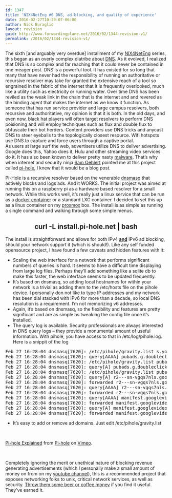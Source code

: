 ```yaml
---
id: 1347
title: 'NIX4NetEng #6 DNS, ad-blocking, and quality of experience'
date: 2016-02-27T10:39:07-06:00
author: Nick Buraglio
layout: revision
guid: http://www.forwardingplane.net/2016/02/1344-revision-v1/
permalink: /2016/02/1344-revision-v1/
---
```

The sixth [and arguably very overdue] installment of my <a href="https://www.forwardingplane.net/?s=nix4neteng" target="_blank">NIX4NetEng</a> series, this began as an overly complex diatribe about <a href="https://en.wikipedia.org/wiki/Domain_Name_System" target="_blank">DNS</a>. As it evolved, I realized that DNS is so complex and far reaching that it could never be contained in one meager post. DNS is a powerful tool. It has existed for so long that many that have never had the responsibility of running an authoritative or recursive resolver may take for granted the extensive reach of a tool so engrained in the fabric of the internet that it is frequently overlooked, much like a utility such as electricity or running water. Over time DNS has been reviled as the weak link in the chain that is the internet and and revered as the binding agent that makes the internet as we know it function. As someone that has run service provider and large campus resolvers, both recursive and authoritative, my opinion is that it is both. In the old days, and even now, black hat players will often target resolvers to perform DNS poisioning and will employ techniques such as flux and double flux to obfuscate their bot herders. Content providers use DNS tricks and anycast DNS to steer eyeballs to the topologically closest resource. Wifi hotspots use DNS to capture and force users through a captive portal.  
As users at large surf the web, advertisers utilize DNS to deliver advertising. Google does this, Yahoo does it, Hulu and other streaming video services do it. It has also been known to deliver pretty nasty <a href="https://en.wikipedia.org/wiki/Malvertising" target="_blank">malware</a>. That&#8217;s why when internet and security ninja <a href="http://blog.samoehlert.com/" target="_blank">Sam Oehlert</a> pointed me at this project called <a href="https://pi-hole.net/" target="_blank">pi-hole</a>, I knew that it would be a blog post.

Pi-Hole is a recursive resolver based on the venerable <a href="http://www.thekelleys.org.uk/dnsmasq/doc.html" target="_blank">dnsmasq</a> that actively blocks and logs ads. And it WORKS. The initial project was aimed at running this on a raspberry pi as a hardware based resolver for a small network. While this works well, it&#8217;s really just a linux service that can be run as a <a href="https://hub.docker.com/r/diginc/pi-hole/" target="_blank">docker container</a> or a standard LXC container. I decided to set this up as a linux container on my <a href="https://www.proxmox.com/en/" target="_blank">proxmox</a> box. The install is as simple as running a single command and walking through some simple menus.

<h2 class="intro-text" style="text-align: center;">
  curl -L install.pi-hole.net | bash
</h2>

The install is straightforward and allows for both IPv4 <span style="text-decoration: underline;"><strong>and</strong></span> IPv6 ad blocking, should your network support it (which is should!). Like any self funded opensource project, I have found a few caveats and hidden features with it:

  * Scaling the web interface for a network that performs significant numbers of queries is hard. It seems to have a difficult time displaying from large log files. Perhaps they&#8217;ll add something like a sqlite db to make this faster, the web interface seems to be updated frequently.
  * It&#8217;s based on dnsmasq, so adding local hostnames for within your network is a trivial as adding them to the /etc/hosts file on the pihole device. I personally don not like to type IP addresses and my network has been dial stacked with IPv6 for more than a decade, so local DNS resolution is a requirement. I&#8217;m not memorizing v6 addresses.
  * Again, it&#8217;s based on dnsmasq, so the flexibility and features are pretty significant and are as simple as tweaking the config file once it&#8217;s installed.
  * The query log is available. Security professionals are always interested in DNS query logs &#8211; they provide a monumental amount of useful information. With pihole, you have access to that in /etc/log/pihole.log. Here is a snippit of the log

<pre>Feb 27 16:28:04 dnsmasq[7620]: /etc/pihole/gravity.list s.youtube.com is 10.209.209.10
Feb 27 16:28:04 dnsmasq[7620]: query[AAAA] pubads.g.doubleclick.net from 10.209.89.21
Feb 27 16:28:04 dnsmasq[7620]: /etc/pihole/gravity.list pubads.g.doubleclick.net is 2001:470:c03a:809::a
Feb 27 16:28:04 dnsmasq[7620]: query[A] pubads.g.doubleclick.net from 10.209.89.21
Feb 27 16:28:04 dnsmasq[7620]: /etc/pihole/gravity.list pubads.g.doubleclick.net is 10.209.209.10
Feb 27 16:28:04 dnsmasq[7620]: query[A] r2---sn-vgqs7nls.googlevideo.com from 10.209.89.21
Feb 27 16:28:04 dnsmasq[7620]: forwarded r2---sn-vgqs7nls.googlevideo.com to 75.75.76.76
Feb 27 16:28:04 dnsmasq[7620]: query[AAAA] r2---sn-vgqs7nls.googlevideo.com from 10.209.89.21
Feb 27 16:28:04 dnsmasq[7620]: forwarded r2---sn-vgqs7nls.googlevideo.com to 75.75.76.76
Feb 27 16:28:04 dnsmasq[7620]: query[AAAA] manifest.googlevideo.com from 10.209.89.21
Feb 27 16:28:04 dnsmasq[7620]: forwarded manifest.googlevideo.com to 75.75.76.76
Feb 27 16:28:04 dnsmasq[7620]: query[A] manifest.googlevideo.com from 10.209.89.21
Feb 27 16:28:04 dnsmasq[7620]: forwarded manifest.googlevideo.com to 75.75.76.76</pre>

  * It&#8217;s easy to add or remove ad domains. Just edit /etc/pihole/gravity.list

&nbsp;



[Pi-hole Explained](https://vimeo.com/135965232) from [Pi-hole](https://vimeo.com/user40849716) on [Vimeo](https://vimeo.com).

&nbsp;

Completely ignoring the merit or unethical nature of blocking revenue generating advertisements (which I personally make a small amount of money on from on my <a href="https://www.youtube.com/buraglio" target="_blank">youtube channel</a>), this is a recommended project that exposes networking folks to unix, critical network services, as well as security. <a href="https://www.paypal.com/cgi-bin/webscr?cmd=_s-xclick&hosted_button_id=3J2L3Z4DHW9UY" target="_blank">Throw them some beer or coffee money</a> if you find it useful. They&#8217;ve earned it.